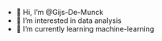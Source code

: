 - 👋 Hi, I’m @Gijs-De-Munck
- 👀 I’m interested in data analysis
- 🌱 I’m currently learning machine-learning
<!---
Gijs-De-Munck/Gijs-De-Munck is a ✨ special ✨ repository because its `README.md` (this file) appears on your GitHub profile.
You can click the Preview link to take a look at your changes.
--->

